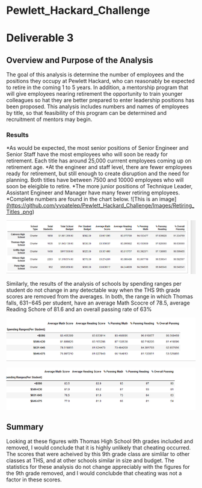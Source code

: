 # Pewlett_Hackard_Challenge
# Deliverable 3 

## Overview and Purpose of the Analysis
The goal of this analysis is determine the number of employees  and the positions they occupy at Pewlett Hackard, who can reasonably be expected to retire in the coming 1 to 5 years. In addition, a mentorship program that will give employees nearing retirement the opportunity to train younger colleagues so hat they are better prepared to enter leadership positions has been proposed. This analysis includes numbers and names of employees by title, so that feasibility of this program can be determined and recruitment of mentors may begin. 

### Results
*As would be expected, the most senior positions of Senior Engineer and Senior Staff have the most employees who will soon be ready for retirement. Each title has around 25,000 currrent employees coming up on retirement age. 
*At the engineer and staff level, there are fewer employees ready for retirement, but still enough to create disruption and the need for planning. Both titles have  between 7500 and 10000 employees who will soon be eleigible to retire. 
*The more junior positions of Technique Leader, Assistant Engineer and Manager have many fewer retiring employees.
*Complete numbers are found in the chart below.
![This is an image][(https://github.com/yvoatelep/Pewlett_Hackard_Challenge/Images/Retiring_Titles .png](https://github.com/yvoatelep/Pewlett_Hackard_Challenge/blob/main/Images/eligible_for_mentorship_by_Title.png))




![This is an image](https://github.com/yvoatelep/School_District_Analysis/blob/main/Resources/refigured_analysis_1.png)

Similarly, the results of the analysis of schools by spending ranges per student do not change in any detectable way when the THS 9th grade scores are removed from the averages. In both, the range in which Thomas falls, $631-$645 per student, have an average Math Scocre of  78.5, average Reading Schore of 81.6 and an overall passing rate of 63%

![This is an image](https://github.com/yvoatelep/School_District_Analysis/blob/main/Resources/original%20analysis%202.png)

![This is an image](https://github.com/yvoatelep/School_District_Analysis/blob/main/Resources/refigured%20analysis%202.png)


## Summary

Looking at these figures with Thomas High School 9th grades included and removed, I would conclude that it is highly unlikely that cheating occurred. The scores that were acheived by this 9th grade class are simlilar to other classes at THS, and at other schools similar in size and budget. The statistics for these analysis do not change appreciably with the figures for the 9th grade removed, and I would conclubde that cheating was not a factor in these scores.
